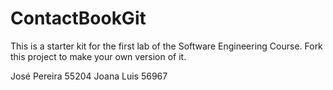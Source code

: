 # ContactBookGit
This is a starter kit for the first lab of the Software Engineering Course.
Fork this project to make your own version of it.

José Pereira 55204
Joana Luis  56967
